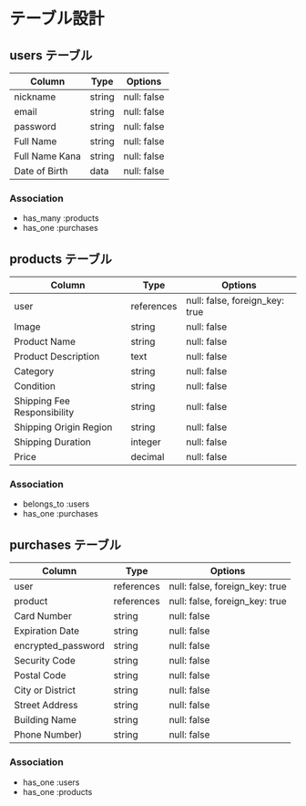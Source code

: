 # テーブル設計

## users テーブル

| Column                  | Type   | Options     |
| ----------------------- | ------ | ----------- |
| nickname                | string | null: false |
| email                   | string | null: false |
| password                | string | null: false |
| Full Name               | string | null: false |
| Full Name Kana          | string | null: false |
| Date of Birth           | data   | null: false |

### Association

- has_many :products
- has_one :purchases

## products テーブル

| Column                      | Type       | Options                        |
| --------------------------- | ---------- | ------------------------------ |
| user                        | references | null: false, foreign_key: true |
| Image                       | string     | null: false                    |
| Product Name                | string     | null: false                    |
| Product Description         | text       | null: false                    |
| Category                    | string     | null: false                    |
| Condition                   | string     | null: false                    |
| Shipping Fee Responsibility | string     | null: false                    |
| Shipping Origin Region      | string     | null: false                    |
| Shipping Duration           | integer    | null: false                    |
| Price                       | decimal    | null: false                    |


### Association

- belongs_to :users
- has_one :purchases

## purchases テーブル

| Column             | Type       | Options                        |
| ------------------ | ---------- | ------------------------------ |
| user               | references | null: false, foreign_key: true |
| product            | references | null: false, foreign_key: true |
| Card Number        | string     | null: false                    |
| Expiration Date    | string     | null: false                    |
| encrypted_password | string     | null: false                    |
| Security Code      | string     | null: false                    |
| Postal Code        | string     | null: false                    |
| City or District   | string     | null: false                    |
| Street Address     | string     | null: false                    |
| Building Name      | string     | null: false                    |
| Phone Number)      | string     | null: false                    |

### Association

- has_one :users
- has_one :products
